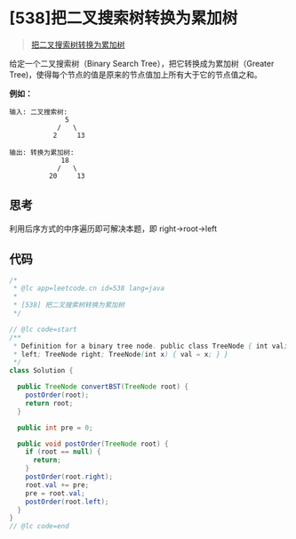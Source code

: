 # [538]把二叉搜索树转换为累加树

> [把二叉搜索树转换为累加树](https://leetcode-cn.com/problems/convert-bst-to-greater-tree/description/)

给定一个二叉搜索树（Binary Search Tree），把它转换成为累加树（Greater Tree)，使得每个节点的值是原来的节点值加上所有大于它的节点值之和。

**例如：**

```
输入: 二叉搜索树:
              5
            /   \
           2     13

输出: 转换为累加树:
             18
            /   \
          20     13
```

## 思考

利用后序方式的中序遍历即可解决本题，即 right->root->left

## 代码

```java
/*
 * @lc app=leetcode.cn id=538 lang=java
 *
 * [538] 把二叉搜索树转换为累加树
 */

// @lc code=start
/**
 * Definition for a binary tree node. public class TreeNode { int val; TreeNode
 * left; TreeNode right; TreeNode(int x) { val = x; } }
 */
class Solution {

  public TreeNode convertBST(TreeNode root) {
    postOrder(root);
    return root;
  }

  public int pre = 0;

  public void postOrder(TreeNode root) {
    if (root == null) {
      return;
    }
    postOrder(root.right);
    root.val += pre;
    pre = root.val;
    postOrder(root.left);
  }
}
// @lc code=end

```
